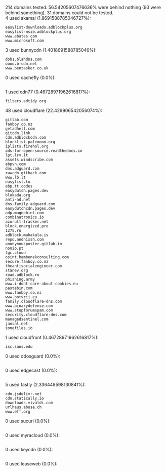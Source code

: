 214 domains tested. 56.54205607476636% were behind nothing (93 were behind something). 31 domains could not be tested.<br>
4 used akamai (1.8691588785046727%):
```
easylist-downloads.adblockplus.org
easylist-msie.adblockplus.org
www.ebates.com
www.microsoft.com
```

3 used bunnycdn (1.4018691588785046%):
```
doh1.blahdns.com
oooo.b-cdn.net
www.bentasker.co.uk
```

0 used cachefly (0.0%):
```

```

1 used cdn77 (0.46728971962616817%):
```
filters.adtidy.org
```

48 used cloudflare (22.429906542056074%):
```
gitlab.com
fanboy.co.nz
getadhell.com
gitcdn.link
cdn.adblockcdn.com
blocklist.palemoon.org
iplists.firehol.org
ads-for-open-source.readthedocs.io
lpt.lrv.lt
assets.windscribe.com
abpvn.com
dns.adguard.com
rawcdn.githack.com
www.lb.lt
easylist.to
abp.tt.codes
easydutch.pages.dev
blokada.org
anti-ad.net
dns-family.adguard.com
easydutchcdn.pages.dev
adp.magnobiet.com
combinatronics.io
azorult-tracker.net
block.energized.pro
1275.ru
adblock.mahakala.is
repo.andnixsh.com
anonymousposter.gitlab.io
nonio.pt
tgc.cloud
osint.bambenekconsulting.com
secure.fanboy.co.nz
theantisocialengineer.com
stanev.org
road.adblock.ro
phishing.army
www.i-dont-care-about-cookies.eu
pastebin.com
www.fanboy.co.nz
www.botvrij.eu
family.cloudflare-dns.com
www.binarydefense.com
www.stopforumspam.com
security.cloudflare-dns.com
managedsentinel.com
jansal.net
zonefiles.io
```

1 used cloudfront (0.46728971962616817%):
```
isc.sans.edu
```

0 used ddosguard (0.0%):
```

```

0 used edgecast (0.0%):
```

```

5 used fastly (2.336448598130841%):
```
cdn.jsdelivr.net
cdn.statically.io
downloads.vivaldi.com
urlhaus.abuse.ch
www.eff.org
```

0 used sucuri (0.0%):
```

```

0 used myracloud (0.0%):
```

```

0 used keycdn (0.0%):
```

```

0 used leaseweb (0.0%):
```

```
